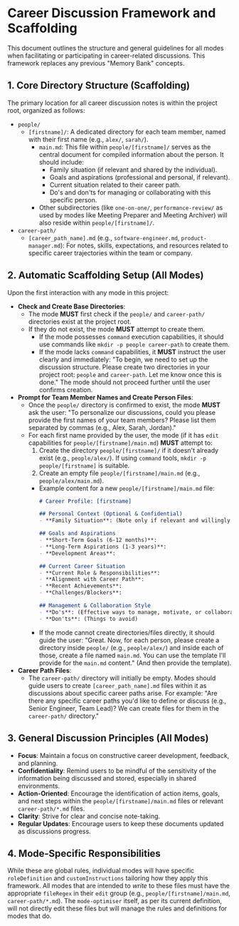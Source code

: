 # Career Discussion Framework and Scaffolding

This document outlines the structure and general guidelines for all modes when facilitating or participating in career-related discussions. This framework replaces any previous "Memory Bank" concepts.

## 1. Core Directory Structure (Scaffolding)

The primary location for all career discussion notes is within the project root, organized as follows:

*   `people/`
    *   `[firstname]/`: A dedicated directory for each team member, named with their first name (e.g., `alex/`, `sarah/`).
        *   `main.md`: This file within `people/[firstname]/` serves as the central document for compiled information about the person. It should include:
            *   Family situation (if relevant and shared by the individual).
            *   Goals and aspirations (professional and personal, if relevant).
            *   Current situation related to their career path.
            *   Do's and don'ts for managing or collaborating with this specific person.
        *   Other subdirectories (like `one-on-one/`, `performance-review/` as used by modes like Meeting Preparer and Meeting Archiver) will also reside within `people/[firstname]/`.
*   `career-path/`
    *   `[career_path_name].md` (e.g., `software-engineer.md`, `product-manager.md`): For notes, skills, expectations, and resources related to specific career trajectories within the team or company.

## 2. Automatic Scaffolding Setup (All Modes)

Upon the first interaction with any mode in this project:

*   **Check and Create Base Directories**:
    *   The mode **MUST** first check if the `people/` and `career-path/` directories exist at the project root.
    *   If they do not exist, the mode **MUST** attempt to create them.
        *   If the mode possesses `command` execution capabilities, it should use commands like `mkdir -p people career-path` to create them.
        *   If the mode lacks `command` capabilities, it **MUST** instruct the user clearly and immediately: "To begin, we need to set up the discussion structure. Please create two directories in your project root: `people` and `career-path`. Let me know once this is done." The mode should not proceed further until the user confirms creation.
*   **Prompt for Team Member Names and Create Person Files**:
    *   Once the `people/` directory is confirmed to exist, the mode **MUST** ask the user: "To personalize our discussions, could you please provide the first names of your team members? Please list them separated by commas (e.g., Alex, Sarah, Jordan)."
    *   For each first name provided by the user, the mode (if it has `edit` capabilities for `people/[firstname]/main.md`) **MUST** attempt to:
        1.  Create the directory `people/[firstname]/` if it doesn't already exist (e.g., `people/alex/`). If using `command` tools, `mkdir -p people/[firstname]` is suitable.
        2.  Create an empty file `people/[firstname]/main.md` (e.g., `people/alex/main.md`).
        *   Example content for a new `people/[firstname]/main.md` file:
            ```markdown
            # Career Profile: [firstname]

            ## Personal Context (Optional & Confidential)
            - **Family Situation**: (Note only if relevant and willingly shared)

            ## Goals and Aspirations
            - **Short-Term Goals (6-12 months)**:
            - **Long-Term Aspirations (1-3 years)**:
            - **Development Areas**:

            ## Current Career Situation
            - **Current Role & Responsibilities**:
            - **Alignment with Career Path**:
            - **Recent Achievements**:
            - **Challenges/Blockers**:

            ## Management & Collaboration Style
            - **Do's**: (Effective ways to manage, motivate, or collaborate)
            - **Don'ts**: (Things to avoid)
            ```
        *   If the mode cannot create directories/files directly, it should guide the user: "Great. Now, for each person, please create a directory inside `people/` (e.g., `people/alex/`) and inside each of those, create a file named `main.md`. You can use the template I'll provide for the `main.md` content." (And then provide the template).
*   **Career Path Files**:
    *   The `career-path/` directory will initially be empty. Modes should guide users to create `[career_path_name].md` files within it as discussions about specific career paths arise. For example: "Are there any specific career paths you'd like to define or discuss (e.g., Senior Engineer, Team Lead)? We can create files for them in the `career-path/` directory."

## 3. General Discussion Principles (All Modes)

*   **Focus**: Maintain a focus on constructive career development, feedback, and planning.
*   **Confidentiality**: Remind users to be mindful of the sensitivity of the information being discussed and stored, especially in shared environments.
*   **Action-Oriented**: Encourage the identification of action items, goals, and next steps within the `people/[firstname]/main.md` files or relevant `career-path/*.md` files.
*   **Clarity**: Strive for clear and concise note-taking.
*   **Regular Updates**: Encourage users to keep these documents updated as discussions progress.

## 4. Mode-Specific Responsibilities

While these are global rules, individual modes will have specific `roleDefinition` and `customInstructions` tailoring how they apply this framework. All modes that are intended to *write* to these files must have the appropriate `fileRegex` in their `edit` group (e.g., `people/[firstname]/main.md`, `career-path/*.md`). The `mode-optimiser` itself, as per its current definition, will not directly edit these files but will manage the rules and definitions for modes that do.
